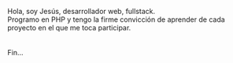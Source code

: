 Hola, soy Jesús, desarrollador web, fullstack.<br>
Programo en PHP y tengo la firme convicción de aprender de cada proyecto en el que me toca participar.
<br><br><br>
Fin...
